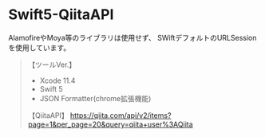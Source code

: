 # Swift5-QiitaAPI

AlamofireやMoya等のライブラリは使用せず、
SWiftデフォルトのURLSessionを使用しています。

> 【ツールVer.】
>- Xcode 11.4
>- Swift 5
>- JSON Formatter(chrome拡張機能)
>
> 【QiitaAPI】
https://qiita.com/api/v2/items?page=1&per_page=20&query=qiita+user%3AQiita

